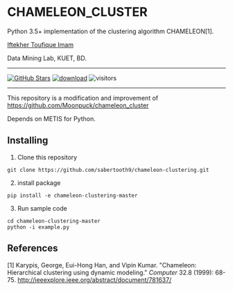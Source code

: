 # CHAMELEON_CLUSTER

Python 3.5+ implementation of the clustering algorithm CHAMELEON[1].

[Iftekher Toufique Imam](https://github.com/toufique-imam)

Data Mining Lab, KUET, BD.

---

[![GitHub Stars](https://img.shields.io/github/stars/toufique-imam/chameleon-clustering?style=social)](https://github.com/toufique-imam/chameleon-clustering)
[![download](https://img.shields.io/github/downloads/toufique-imam/chameleon-clustering/total.svg)](https://github.com/toufique-imam/chameleon-clustering)
![visitors](https://visitor-badge.glitch.me/badge?page_id=toufique-imam/chameleon-clustering)

---

This repository is a modification and improvement
of https://github.com/Moonpuck/chameleon_cluster

Depends on METIS for Python.

## Installing
1. Clone this repository

```
git clone https://github.com/sabertooth9/chameleon-clustering.git
```

2. install package

```
pip install -e chameleon-clustering-master
```

3. Run sample code

```
cd chameleon-clustering-master
python -i example.py
```




## References

[1] Karypis, George, Eui-Hong Han, and Vipin Kumar. "Chameleon: Hierarchical clustering using dynamic modeling." *Computer* 32.8 (1999): 68-75.
http://ieeexplore.ieee.org/abstract/document/781637/
